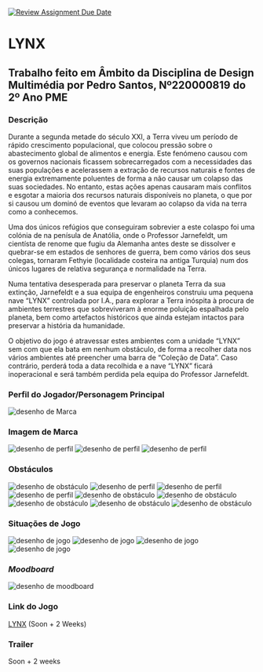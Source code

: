 [![Review Assignment Due Date](https://classroom.github.com/assets/deadline-readme-button-24ddc0f5d75046c5622901739e7c5dd533143b0c8e959d652212380cedb1ea36.svg)](https://classroom.github.com/a/ipevJCXR)
#  **LYNX**
## Trabalho feito em Âmbito da Disciplina de Design Multimédia por Pedro Santos, Nº220000819 do 2º Ano PME
### **Descrição**

Durante a segunda metade do século XXI, a Terra viveu um período de rápido crescimento populacional, que colocou pressão sobre o abastecimento global de alimentos e energia. Este fenómeno causou com os governos nacionais ficassem sobrecarregados com a necessidades das suas populações e acelerassem a extração de recursos naturais e fontes de energia extremamente poluentes de forma a não causar um colapso das suas sociedades. No entanto, estas ações apenas causaram mais conflitos e esgotar a maioria dos recursos naturais disponíveis no planeta, o que por si causou um dominó de eventos que levaram ao colapso da vida na terra como a conhecemos.

Uma dos únicos refúgios que conseguiram sobrevier a este colaspo foi uma colónia de na penísula de Anatólia, onde o Professor Jarnefeldt, um cientísta de renome que fugiu da Alemanha antes deste se dissolver e quebrar-se em estados de senhores de guerra, bem como vários dos seus colegas, tornaram Fethyie (localidade costeira na antiga Turquia) num dos únicos lugares de relativa segurança e normalidade na Terra.

Numa tentativa desesperada para preservar o planeta Terra da sua extinção, Jarnefeldt e a sua equipa de engenheiros construiu uma pequena nave “LYNX” controlada por I.A., para explorar a Terra inóspita à procura de ambientes terrestres que sobreviveram à enorme poluição espalhada pelo planeta, bem como artefactos históricos que ainda estejam intactos para preservar a história da humanidade. 

O objetivo do jogo é atravessar estes ambientes com a unidade “LYNX” sem com que ela bata em nenhum obstáculo, de forma a recolher data nos vários ambientes até preencher uma barra de “Coleção de Data”. Caso contrário, perderá toda a data recolhida e a nave “LYNX” ficará inoperacional e será também perdida pela equipa do Professor Jarnefeldt.

### Perfil do Jogador/Personagem Principal
![desenho de Marca](LYNX-Pod.png)

### Imagem de Marca
![desenho de perfil](LYNX-Logo.jpg)
![desenho de perfil](Data-Recohlida-Logo.jpg)
![desenho de perfil](Barra-de-Progresso.png)

### Obstáculos	
![desenho de obstáculo](Grid-1.png)
![desenho de perfil](Grid-2.png)
![desenho de perfil](Grid-3.png)
![desenho de perfil](Grid-4.png)
![desenho de obstáculo](Gaivota.png)
![desenho de obstáculo](Sunken-Boat.png)
![desenho de obstáculo](Palmeira.png)
![desenho de obstáculo](Pico-1.png)
![desenho de obstáculo](Pico-2.png)

### Situações de Jogo
![desenho de jogo](Protótipo-Grid-013.jpg)
![desenho de jogo](Protótipo-Oceano.jpg)
![desenho de jogo](Protótipo-Selva.jpg)
![desenho de jogo](Protótipo-Vulcão.jpg)

### *Moodboard*
![desenho de moodboard](Moodboard.png)

### Link do Jogo 	
[LYNX](https://www.example.com) (Soon + 2 Weeks)

### Trailer
Soon + 2 weeks

